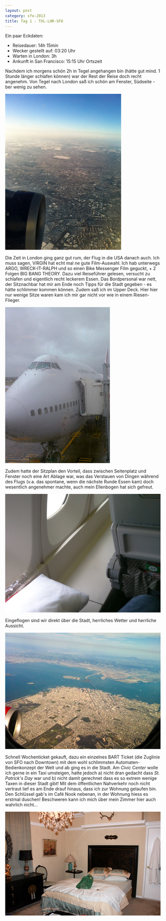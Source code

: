 ```yaml
---
layout: post
category: sfo-2013
title: Tag 1 - TXL-LHR-SFO
---
```


Ein paar Eckdaten:

* Reisedauer: 14h 15min
* Wecker gestellt auf: 03:20 Uhr
* Warten in London: 3h
* Ankunft in San Francisco: 15:15 Uhr Ortszeit

Nachdem ich morgens schön 2h in Tegel angehangen bin (hätte gut mind. 1 Stunde länger schlafen können) war der Rest der Reise doch recht angenehm. Von Tegel nach London saß ich schön am Fenster, Südseite - ber wenig zu sehen.

![Blick auf Berlin](/images-blog/sfo-2013/20130316_1.jpg)

Die Zeit in London ging ganz gut rum, der Flug in die USA danach auch. Ich muss sagen, VIRGIN hat echt mal ne gute Film-Auswahl. Ich hab unterwegs ARGO, WRECK-IT-RALPH und so einen Bike Messenger Film geguckt, + 2 Folgen BIG BANG THEORY. Dazu viel Reiseführer gelesen, versucht zu schlafen und eigentlich recht leckerem Essen. Das Bordpersonal war nett, der Sitznachbar hat mir am Ende noch Tipps für die Stadt gegeben - es hätte schlimmer kommen können. Zudem saß ich im Upper Deck. Hier hier nur wenige Sitze waren kam ich mir gar nicht vor wie in einem Riesen-Flieger.

![Upper Deck der Boeing 747-400](/images-blog/sfo-2013/20130316_2.jpg)

Zudem hatte der Sitzplan den Vorteil, dass zwischen Seitenplatz und Fenster noch eine Art Ablage war, was das Verstauen von Dingen während des Flugs (v.a. das spontane, wenn die nächste Runde Essen kam) doch wesentlich angenehmer machte, auch mein Ellenbogen hat sich gefreut.

![Viel Platz an meinem Sitz!](/images-blog/sfo-2013/20130316_3.jpg)

Eingeflogen sind wir direkt über die Stadt, herrliches Wetter und herrliche Aussicht.

![Blick auf San Francisco](/images-blog/sfo-2013/20130316_4.jpg)

Schnell Wochenticket gekauft, dazu ein einzelnes BART Ticket (die Zuglinie von SFO nach Downtown) mit dem wohl schlimmsten Automaten-Bedienkonzept der Welt und ab ging es in die Stadt. Am *Civic Center* wolle ich gerne in ein Taxi umsteigen, hatte jedoch a) nicht dran gedacht dass *St. Patrick's Day* war und b) nicht damit gerechnet dass es so extrem wenige Taxen in dieser Stadt gibt! Mit dem öffentlichen Nahverkehr noch nicht vertraut lief es am Ende drauf hinaus, dass ich zur Wohnung gelaufen bin. Den Schlüssel gab's im Café Nook nebenan, in der Wohnung hiess es erstmal duschen! Beschweren kann ich mich über mein Zimmer hier auch wahrlich nicht…

![Mein Bett](/images-blog/sfo-2013/20130316_5.jpg)